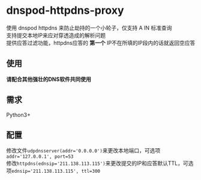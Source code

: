 # dnspod-httpdns-proxy
使用 dnspod httpdns 来防止劫持的一个小轮子，仅支持 A IN 标准查询  
支持提交本地IP来应对穿透造成的解析问题  
提供应答过滤功能，httpdns应答的 __第一个__ IP不在所填的IP段内的话就返回空应答  
## 使用  
__请配合其他强壮的DNS软件共同使用__  
## 需求  
Python3+  
## 配置  
修改文件```udpdnsserver(addr='0.0.0.0')```来更改本地端口，可选项```addr='127.0.0.1', port=53```  
修改```httpdns(ednsip='211.138.113.115')```来更改提交的IP和应答默认TTL，可选项```ednsip='211.138.113.115', ttl=300```  
